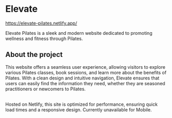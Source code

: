 # Elevate

https://elevate-pilates.netlify.app/
<p>Elevate Pilates is a sleek and modern website dedicated to promoting wellness and fitness through Pilates.</p>

<h2>About the project</h2>

<p>This website offers a seamless user experience, allowing visitors to explore various Pilates classes, book sessions, and learn more about the benefits of Pilates. With a clean design and intuitive navigation, Elevate ensures that users can easily find the information they need, whether they are seasoned practitioners or newcomers to Pilates.</p><br/>
Hosted on Netlify, this site is optimized for performance, ensuring quick load times and a responsive design. Currently unavailable for Mobile.
